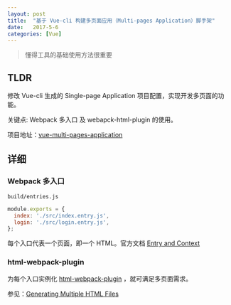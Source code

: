 ```yaml
---
layout: post
title:  "基于 Vue-cli 构建多页面应用（Multi-pages Application）脚手架"
date:   2017-5-6
categories: [Vue]
---
```


> 懂得工具的基础使用方法很重要

## TLDR

修改 Vue-cli 生成的 Single-page Application 项目配置，实现开发多页面的功能。

关键点: Webpack 多入口 及 webapck-html-plugin 的使用。

项目地址：[vue-multi-pages-application](https://github.com/zzuieliyaoli/vue-multi-pages-application)

## 详细

### Webpack 多入口

`build/entries.js`

```js
module.exports = {
  index: './src/index.entry.js',
  login: './src/login.entry.js',
};
```

每个入口代表一个页面，即一个 HTML。官方文档 [Entry and Context](https://webpack.js.org/configuration/entry-context/#entry)

### html-webpack-plugin

为每个入口实例化 [html-webpack-plugin](https://github.com/jantimon/html-webpack-plugin) ，就可满足多页面需求。

参见：[Generating Multiple HTML Files](https://github.com/jantimon/html-webpack-plugin#generating-multiple-html-files)

